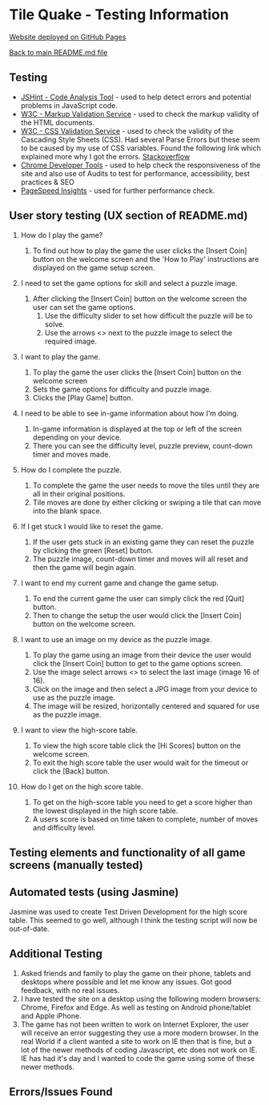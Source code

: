 # Tile Quake - Testing Information

[Website deployed on GitHub Pages](https://devtoguk.github.io/milestone-2-TILE-QUAKE/)

[Back to main README.md file](/README.md)

## Testing
- [JSHint - Code Analysis Tool](https://jshint.com/) - used to help detect errors and potential problems in JavaScript code.
- [W3C - Markup Validation Service](https://validator.w3.org/) - used to check the markup validity of the HTML documents.
- [W3C - CSS Validation Service](https://jigsaw.w3.org/css-validator/) - used to check the validity of the Cascading Style Sheets (CSS). 
  Had several Parse Errors but these seem to be caused by my use of CSS variables. Found the following link which explained more why I
  got the errors. [Stackoverflow](https://stackoverflow.com/questions/57661659/w3c-css-validation-parse-error-on-variables)
- [Chrome Developer Tools](https://developers.google.com/web/tools/chrome-devtools) - used to help check the responsiveness of the site and also use of Audits to test for performance, accessibility, best practices & SEO
- [PageSpeed Insights](https://developers.google.com/speed/pagespeed/insights/) - used for further performance check.


## User story testing (UX section of README.md)
1. How do I play the game?

    1. To find out how to play the game the user clicks the [Insert Coin] button on the welcome screen and the
    'How to Play' instructions are displayed on the game setup screen.

2. I need to set the game options for skill and select a puzzle image.

    1. After clicking the [Insert Coin] button on the welcome screen the user can set the game options.
        1. Use the difficulty slider to set how difficult the puzzle will be to solve.
        2. Use the arrows <> next to the puzzle image to select the required image.

3. I want to play the game.

    1. To play the game the user clicks the [Insert Coin] button on the welcome screen
    2. Sets the game options for difficulty and puzzle image.
    3. Clicks the [Play Game] button.

4. I need to be able to see in-game information about how I’m doing.

    1. In-game information is displayed at the top or left of the screen depending on your device.
    2. There you can see the difficulty level, puzzle preview, count-down timer and moves made.

5. How do I complete the puzzle.

    1. To complete the game the user needs to move the tiles until they are all in their original positions.
    2. Tile moves are done by either clicking or swiping a tile that can move into the blank space. 

6. If I get stuck I would like to reset the game.

    1. If the user gets stuck in an existing game they can reset the puzzle by clicking the green [Reset] button.
    2. The puzzle image, count-down timer and moves will all reset and then the game will begin again.

7. I want to end my current game and change the game setup.

    1. To end the current game the user can simply click the red [Quit] button.
    2. Then to change the setup the user would click the [Insert Coin] button on the welcome screen.

8. I want to use an image on my device as the puzzle image.

    1. To play the game using an image from their device the user would click the [Insert Coin] button to get to the
    game options screen.
    2. Use the image select arrows <> to select the last image (image 16 of 16).
    3. Click on the image and then select a JPG image from your device to use as the puzzle image.
    4. The image will be resized, horizontally centered and squared for use as the puzzle image.

9. I want to view the high-score table.

    1. To view the high score table click the [Hi Scores] button on the welcome screen.
    2. To exit the high score table the user would wait for the timeout or click the [Back] button.

10. How do I get on the high score table.

    1. To get on the high-score table you need to get a score higher than the lowest displayed in the high score table.
    2. A users score is based on time taken to complete, number of moves and difficulty level.


## Testing elements and functionality of all game screens (manually tested)

## Automated tests (using Jasmine)
Jasmine was used to create Test Driven Development for the high score table.
This seemed to go well, although I think the testing script will now be out-of-date.

## Additional Testing
1. Asked friends and family to play the game on their phone, tablets and desktops where possible and let me know
any issues. Got good feedback, with no real issues.
2. I have tested the site on a desktop using the following modern browsers: Chrome, Firefox and Edge. As well as 
testing on Android phone/tablet and Apple iPhone.
3. The game has not been written to work on Internet Explorer, the user will receive an error suggesting they use a
more modern browser. In the real World if a client wanted a site to work on IE then that is fine, but a lot of
the newer methods of coding Javascript, etc does not work on IE. IE has had it's day and I wanted to code the game
using some of these newer methods.

## Errors/Issues Found

